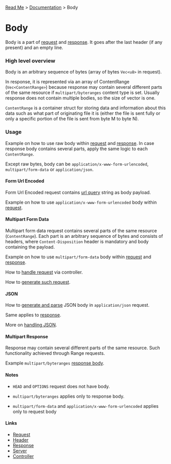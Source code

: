 [Read Me](https://github.com/bohdaq/rust-web-server/tree/main) > [Documentation](https://github.com/bohdaq/rust-web-server/tree/main/src/README.md) > Body 

# Body 
Body is a part of [request](https://github.com/bohdaq/rust-web-server/blob/fd45e7842ff66c85454e772c1f782da28d8166cb/src/request/mod.rs#L21) and [response](https://github.com/bohdaq/rust-web-server/blob/fd45e7842ff66c85454e772c1f782da28d8166cb/src/response/mod.rs#L28). It goes after the last header (if any present) and an empty line.

### High level overview
Body is an arbitrary sequence of bytes (array of bytes `Vec<u8>` in request).

In response, it is represented via an array of ContentRange (`Vec<ContentRange>`) because response may contain several different parts of the same resource if `multipart/byteranges` content type is set. Usually response does not contain multiple bodies, so the size of vector is one.

`ContentRange` is a container struct for storing data and information about this data such as what part of originating file it is (either the file is sent fully or only a specific portion of the file is sent from byte M to byte N).

### Usage

Example on how to use raw body within [request](https://github.com/bohdaq/rust-web-server/blob/c0300d300c823a7f795ed65f28cab19000f7db98/src/body/example/mod.rs#L8) and [response](https://github.com/bohdaq/rust-web-server/blob/c0300d300c823a7f795ed65f28cab19000f7db98/src/body/example/mod.rs#L25). In case response body contains several parts, apply the same logic to each `ContentRange`.

Except raw bytes, body can be `application/x-www-form-urlencoded`, `multipart/form-data` or `application/json`.

#### Form Url Encoded 

Form Url Encoded request contains [url query](https://en.wikipedia.org/wiki/Query_string) string as body payload.

Example on how to use `application/x-www-form-urlencoded` body within [request](https://github.com/bohdaq/rust-web-server/blob/3c6d0aef9b02dfea97c97bd204df856f0a1ae73f/src/body/example/mod.rs#L194).

#### Multipart Form Data

Multipart form data request contains several parts of the same resource (`ContentRange`). Each part is an arbitrary sequence of bytes and consists of headers, where `Content-Disposition` header is mandatory and body containing the payload.

Example on how to use `multipart/form-data` body within [request](https://github.com/bohdaq/rust-web-server/blob/c0300d300c823a7f795ed65f28cab19000f7db98/src/body/example/mod.rs#L60) and [response](https://github.com/bohdaq/rust-web-server/blob/c0300d300c823a7f795ed65f28cab19000f7db98/src/body/example/mod.rs#L117).

How to [handle request](https://github.com/bohdaq/rust-web-server/blob/a0a304f7cfb3734fdbd56e304f771a9ac322e386/src/app/controller/form/multipart_enctype_post_method/mod.rs#L13) via controller.

How to [generate such request](https://github.com/bohdaq/rust-web-server/blob/a0a304f7cfb3734fdbd56e304f771a9ac322e386/src/request/tests.rs#L243).

#### JSON

How to [generate and parse](https://github.com/bohdaq/rust-web-server/blob/938ddc5e946699f5d9e5a20b78241a296fbfd597/src/body/example/mod.rs#L234) JSON body in `application/json` request.

Same applies to [response](https://github.com/bohdaq/rust-web-server/blob/25d9ea48f3b3356523b70f003a50c3facfccf769/src/body/example/mod.rs#L282).

More on [handling JSON](https://github.com/bohdaq/rust-web-server/tree/main/src/json).

#### Multipart Response
Response may contain several different parts of the same resource. Such functionality achieved through Range requests.

Example `multipart/byteranges` [response body](https://github.com/bohdaq/rust-web-server/blob/a34e1f83f2077010670116c03170b65f77f5e92f/src/body/example/mod.rs#L340).

#### Notes
- `HEAD` and `OPTIONS` request does not have body.

- `multipart/byteranges` applies only to response body.
- `multipart/form-data` and `application/x-www-form-urlencoded` applies only to request body


#### Links
- [Request](https://github.com/bohdaq/rust-web-server/tree/main/src/request)
- [Header](https://github.com/bohdaq/rust-web-server/tree/main/src/header)
- [Response](https://github.com/bohdaq/rust-web-server/tree/main/src/response)
- [Server](https://github.com/bohdaq/rust-web-server/tree/main/src/server)
- [Controller](https://github.com/bohdaq/rust-web-server/tree/main/src/controller)
